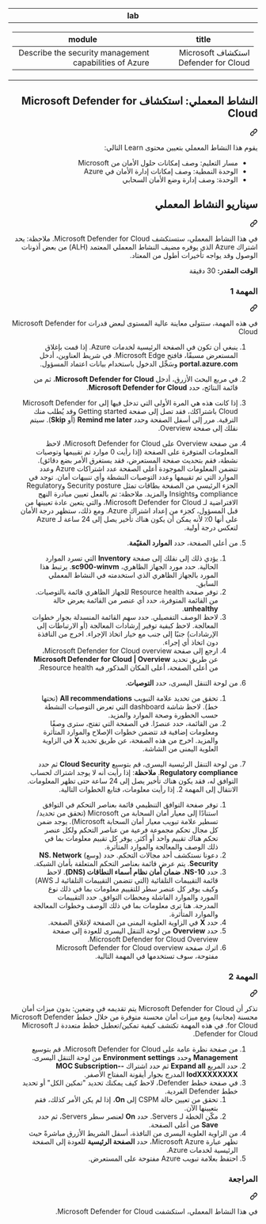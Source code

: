<div class="Box-sc-g0xbh4-0 eoaCFS js-snippet-clipboard-copy-unpositioned undefined" data-hpc="true"><article class="markdown-body entry-content container-lg" itemprop="text"><markdown-accessiblity-table data-catalyst=""><table>
  <thead>
  <tr>
  <th>lab</th>
  </tr>
  </thead>
  <tbody>
  <tr>
  <td><div dir="rtl"><table>
  <thead>
  <tr>
  <th>title</th>
  <th>module</th>
  </tr>
  </thead>
  <tbody>
  <tr>
  <td><div dir="rtl">استكشاف Microsoft Defender for Cloud</div></td>
  <td><div dir="rtl">Describe the security management capabilities of Azure</div></td>
  </tr>
  </tbody>
</table>
</div></td>
  </tr>
  </tbody>
</table></markdown-accessiblity-table>

<div class="markdown-heading" dir="rtl"><h1 tabindex="-1" class="heading-element" dir="rtl">النشاط المعملي: استكشاف Microsoft Defender for Cloud</h1><a id="user-content-النشاط-المعملي-استكشاف-microsoft-defender-for-cloud" class="anchor" aria-label="Permalink: النشاط المعملي: استكشاف Microsoft Defender for Cloud" href="#النشاط-المعملي-استكشاف-microsoft-defender-for-cloud"><svg class="octicon octicon-link" viewBox="0 0 16 16" version="1.1" width="16" height="16" aria-hidden="true"><path d="m7.775 3.275 1.25-1.25a3.5 3.5 0 1 1 4.95 4.95l-2.5 2.5a3.5 3.5 0 0 1-4.95 0 .751.751 0 0 1 .018-1.042.751.751 0 0 1 1.042-.018 1.998 1.998 0 0 0 2.83 0l2.5-2.5a2.002 2.002 0 0 0-2.83-2.83l-1.25 1.25a.751.751 0 0 1-1.042-.018.751.751 0 0 1-.018-1.042Zm-4.69 9.64a1.998 1.998 0 0 0 2.83 0l1.25-1.25a.751.751 0 0 1 1.042.018.751.751 0 0 1 .018 1.042l-1.25 1.25a3.5 3.5 0 1 1-4.95-4.95l2.5-2.5a3.5 3.5 0 0 1 4.95 0 .751.751 0 0 1-.018 1.042.751.751 0 0 1-1.042.018 1.998 1.998 0 0 0-2.83 0l-2.5 2.5a1.998 1.998 0 0 0 0 2.83Z"></path></svg></a></div>
<p dir="rtl">يقوم هذا النشاط المعملي بتعيين محتوى Learn التالي:</p>
<ul dir="rtl">
<li>مسار التعليم: وصف إمكانات حلول الأمان من Microsoft</li>
<li>الوحدة النمطية: وصف إمكانات إدارة الأمان في Azure</li>
<li>الوحدة: وصف إدارة وضع الأمان السحابي</li>
</ul>
<div class="markdown-heading" dir="rtl"><h2 tabindex="-1" class="heading-element" dir="rtl">سيناريو النشاط المعملي</h2><a id="user-content-سيناريو-النشاط-المعملي" class="anchor" aria-label="Permalink: سيناريو النشاط المعملي" href="#سيناريو-النشاط-المعملي"><svg class="octicon octicon-link" viewBox="0 0 16 16" version="1.1" width="16" height="16" aria-hidden="true"><path d="m7.775 3.275 1.25-1.25a3.5 3.5 0 1 1 4.95 4.95l-2.5 2.5a3.5 3.5 0 0 1-4.95 0 .751.751 0 0 1 .018-1.042.751.751 0 0 1 1.042-.018 1.998 1.998 0 0 0 2.83 0l2.5-2.5a2.002 2.002 0 0 0-2.83-2.83l-1.25 1.25a.751.751 0 0 1-1.042-.018.751.751 0 0 1-.018-1.042Zm-4.69 9.64a1.998 1.998 0 0 0 2.83 0l1.25-1.25a.751.751 0 0 1 1.042.018.751.751 0 0 1 .018 1.042l-1.25 1.25a3.5 3.5 0 1 1-4.95-4.95l2.5-2.5a3.5 3.5 0 0 1 4.95 0 .751.751 0 0 1-.018 1.042.751.751 0 0 1-1.042.018 1.998 1.998 0 0 0-2.83 0l-2.5 2.5a1.998 1.998 0 0 0 0 2.83Z"></path></svg></a></div>
<p dir="rtl">في هذا النشاط المعملي، ستستكشف Microsoft Defender for Cloud.  ملاحظة: يحد اشتراك Azure الذي يوفره مضيف النشاط المعملي المعتمد (ALH) من بعض أذونات الوصول وقد يواجه تأخيرات أطول من المعتاد.</p>
<p dir="rtl"><strong>الوقت المقدر:</strong> 30 دقيقة</p>
<div class="markdown-heading" dir="rtl"><h3 tabindex="-1" class="heading-element" dir="rtl">المهمة 1</h3><a id="user-content-المهمة-1" class="anchor" aria-label="Permalink: المهمة 1" href="#المهمة-1"><svg class="octicon octicon-link" viewBox="0 0 16 16" version="1.1" width="16" height="16" aria-hidden="true"><path d="m7.775 3.275 1.25-1.25a3.5 3.5 0 1 1 4.95 4.95l-2.5 2.5a3.5 3.5 0 0 1-4.95 0 .751.751 0 0 1 .018-1.042.751.751 0 0 1 1.042-.018 1.998 1.998 0 0 0 2.83 0l2.5-2.5a2.002 2.002 0 0 0-2.83-2.83l-1.25 1.25a.751.751 0 0 1-1.042-.018.751.751 0 0 1-.018-1.042Zm-4.69 9.64a1.998 1.998 0 0 0 2.83 0l1.25-1.25a.751.751 0 0 1 1.042.018.751.751 0 0 1 .018 1.042l-1.25 1.25a3.5 3.5 0 1 1-4.95-4.95l2.5-2.5a3.5 3.5 0 0 1 4.95 0 .751.751 0 0 1-.018 1.042.751.751 0 0 1-1.042.018 1.998 1.998 0 0 0-2.83 0l-2.5 2.5a1.998 1.998 0 0 0 0 2.83Z"></path></svg></a></div>
<p dir="rtl">في هذه المهمة، ستتولى معاينة عالية المستوى لبعض قدرات Microsoft Defender for Cloud</p>
<ol dir="rtl">
<li>
<p dir="rtl">ينبغي أن تكون في الصفحة الرئيسية لخدمات Azure.  إذا قمت بإغلاق المستعرض مسبقًا، فافتح Microsoft Edge. في شريط العناوين، أدخل <strong>portal.azure.com</strong> وسَجِّل الدخول باستخدام بيانات اعتماد المسؤول.</p>
</li>
<li>
<p dir="rtl">في مربع البحث الأزرق، أدخل <strong>Microsoft Defender for Cloud</strong>، ثم من قائمة النتائج، حدد <strong>Microsoft Defender for Cloud</strong>.</p>
</li>
<li>
<p dir="rtl">إذا كانت هذه هي المرة الأولى التي تدخل فيها إلى Microsoft Defender for Cloud باشتراكك، فقد تصل إلى صفحة Getting started وقد يُطلب منك الترقية.  مرر إلى أسفل الصفحة وحدد <strong>Remind me later</strong> (أو <strong>Skip</strong>).  سيتم نقلك إلى صفحة Overview.</p>
</li>
<li>
<p dir="rtl">من صفحة Overview على Microsoft Defender for Cloud، لاحظ المعلومات المتوفرة على الصفحة (إذا رأيت 0 موارد تم تقييمها وتوصيات نشطة، فقم بتحديث صفحة المستعرض، فقد يستغرق الأمر بضع دقائق).  تتضمن المعلومات الموجودة أعلى الصفحة عدد اشتراكات Azure وعدد الموارد التي تم تقييمها وعدد التوصيات النشطة وأي تنبيهات أمان.  توجد في الجزء الرئيسي من الصفحة بطاقات تمثل Security posture وRegulatory compliance وInsights والمزيد.  ملاحظة: تم بالفعل تعيين مبادرة النهج الافتراضية لـ Microsoft Defender for Cloud، والتي يتعين عادة تعيينها من قبل المسؤول، كجزء من إعداد اشتراك Azure. ومع ذلك، ستظهر درجة الأمان على أنها 0٪ لأنه يمكن أن يكون هناك تأخير يصل إلى 24 ساعة لـ Azure لتعكس درجة أولية.</p>
</li>
<li>
<p dir="rtl">من أعلى الصفحة، حدد <strong>الموارد المقيّمة</strong>.</p>
<ol dir="rtl">
<li>يؤدي ذلك إلى نقلك إلى صفحة <strong>Inventory</strong> التي تسرد الموارد الحالية. حدد مورد الجهاز الظاهري، <strong>sc900-winvm</strong>. يرتبط هذا المورد بالجهاز الظاهري الذي استخدمته في النشاط المعملي السابق.</li>
<li>توفر صفحة Resource health للجهاز الظاهري قائمة بالتوصيات.  من القائمة المتوفرة، حدد أي عنصر من القائمة يعرض حالة <strong>unhealthy</strong>.</li>
<li>لاحظ الوصف التفصيلي.  حدد سهم القائمة المنسدلة بجوار خطوات المعالجة. لاحظ كيفية توفير إرشادات المعالجة (أو الارتباطات إلى الإرشادات) جنبًا إلى جنب مع خيار اتخاذ الإجراء.  اخرج من النافذة دون اتخاذ أي إجراء.</li>
<li>ارجع إلى صفحة Microsoft Defender for Cloud overview، عن طريق تحديد <strong>Microsoft Defender for Cloud | Overview</strong> من أعلى الصفحة، أعلى المكان المذكور فيه Resource health.</li>
</ol>
</li>
<li>
<p dir="rtl">من لوحة التنقل اليسرى، حدد <strong>التوصيات</strong>.</p>
<ol dir="rtl">
<li>تحقق من تحديد علامة التبويب <strong>All recommendations</strong> (تحتها خط).  لاحظ شاشة dashboard التي تعرض التوصيات النشطة حسب الخطورة وصحة الموارد والمزيد.</li>
<li>من القائمة، حدد عنصرًا.  في الصفحة التي تفتح، سترى وصفًا ومعلومات إضافية قد تتضمن خطوات الإصلاح والموارد المتأثرة والمزيد. اخرج من هذه الصفحة، عن طريق تحديد <strong>X</strong> في الزاوية العلوية اليمنى من الشاشة.</li>
</ol>
</li>
<li>
<p dir="rtl">من لوحة التنقل الرئيسية اليسرى، قم بتوسيع <strong>Cloud Security</strong> ثم حدد <strong>Regulatory compliance</strong>.  <strong>ملاحظة</strong>: إذا رأيت أنه لا يوجد اشتراك لحساب التوافق له، فقد يكون هناك تأخير يصل إلى 24 ساعة حتى تظهر المعلومات. الانتقال إلى المهمة 2.  إذا رأيت معلومات، فتابع الخطوات التالية.</p>
<ol dir="rtl">
<li>توفر صفحة التوافق التنظيمي قائمة بعناصر التحكم في التوافق استنادًا إلى معيار أمان السحابة من Microsoft (تحقق من تحديد/تسطير علامة تبويب معيار أمان السحابة Microsoft). يوجد ضمن كل مجال تحكم مجموعة فرعية من عناصر التحكم ولكل عنصر تحكم هناك تقييم واحد أو أكثر. يوفر كل تقييم معلومات بما في ذلك الوصف والمعالجة والموارد المتأثرة.</li>
<li>دعونا نستكشف أحد مجالات التحكم. حدد (وسع) <strong>NS. Network Security</strong>. يتم عرض قائمة بعناصر التحكم المتعلقة بأمان الشبكة.</li>
<li>حدد <strong>NS-10. ضمان أمان نظام أسماء النطاقات (DNS)</strong>. لاحظ قائمة التقييمات التلقائية (التي تتضمن التقييمات التلقائية لـ AWS) وكيف يوفر كل عنصر سطر للتقييم معلومات بما في ذلك نوع المورد والموارد الفاشلة ومحطات التوافق. حدد التقييمات المدرجة.  هنا ترى معلومات بما في ذلك الوصف وخطوات المعالجة والموارد المتأثرة.</li>
<li>حدد <strong>X</strong> في الزاوية العلوية اليمنى من الصفحة لإغلاق الصفحة.</li>
<li>حدد <strong>Overview</strong> من لوحة التنقل اليسرى للعودة إلى صفحة Microsoft Defender for Cloud Overview.</li>
<li>اترك صفحة Microsoft Defender for Cloud overview مفتوحة، سوف تستخدمها في المهمة التالية.</li>
</ol>
</li>
</ol>
<div class="markdown-heading" dir="rtl"><h3 tabindex="-1" class="heading-element" dir="rtl">المهمة 2</h3><a id="user-content-المهمة-2" class="anchor" aria-label="Permalink: المهمة 2" href="#المهمة-2"><svg class="octicon octicon-link" viewBox="0 0 16 16" version="1.1" width="16" height="16" aria-hidden="true"><path d="m7.775 3.275 1.25-1.25a3.5 3.5 0 1 1 4.95 4.95l-2.5 2.5a3.5 3.5 0 0 1-4.95 0 .751.751 0 0 1 .018-1.042.751.751 0 0 1 1.042-.018 1.998 1.998 0 0 0 2.83 0l2.5-2.5a2.002 2.002 0 0 0-2.83-2.83l-1.25 1.25a.751.751 0 0 1-1.042-.018.751.751 0 0 1-.018-1.042Zm-4.69 9.64a1.998 1.998 0 0 0 2.83 0l1.25-1.25a.751.751 0 0 1 1.042.018.751.751 0 0 1 .018 1.042l-1.25 1.25a3.5 3.5 0 1 1-4.95-4.95l2.5-2.5a3.5 3.5 0 0 1 4.95 0 .751.751 0 0 1-.018 1.042.751.751 0 0 1-1.042.018 1.998 1.998 0 0 0-2.83 0l-2.5 2.5a1.998 1.998 0 0 0 0 2.83Z"></path></svg></a></div>
<p dir="rtl">تذكر أن Microsoft Defender for Cloud يتم تقديمه في وضعين: بدون ميزات أمان محسنة (مجانية) ومع ميزات أمان محسنة متوفرة من خلال خطط Microsoft Defender for Cloud. في هذه المهمة تكتشف كيفية تمكين/تعطيل خطط متعددة لـ Microsoft Defender for Cloud.</p>
<ol dir="rtl">
<li>من صفحة نظرة عامة على Microsoft Defender for Cloud، قم بتوسيع <strong>Management</strong> وحدد <strong>Environment settings</strong> من لوحة التنقل اليسرى.</li>
<li>حدد المربع <strong>Expand all</strong> ثم حدد اشتراك <strong>MOC Subscription--lodXXXXXXXX</strong> المدرج بجوار أيقونة المفتاح الأصفر.</li>
<li>في صفحة خطط Defender، لاحظ كيف يمكنك تحديد "تمكين الكل" أو تحديد خطط Defender الفردية.
<ol dir="rtl">
<li>تحقق من تعيين حالة CSPM إلى <strong>On</strong>، إذا لم يكن الأمر كذلك، فقم بتعيينها الآن.</li>
<li>مكّن الخطة لـ Servers.  حدد <strong>On</strong> لعنصر سطر Servers، ثم حدد <strong>Save</strong> من أعلى الصفحة.</li>
</ol>
</li>
<li>من الزاوية العلوية اليسرى من النافذة، أسفل الشريط الأزرق مباشرةً حيث تظهر عبارة Microsoft Azure، حدد <strong>الصفحة الرئيسية</strong> للعودة إلى الصفحة الرئيسية لخدمات Azure.</li>
<li>احتفظ بعلامة تبويب Azure مفتوحة على المستعرض.</li>
</ol>
<div class="markdown-heading" dir="rtl"><h3 tabindex="-1" class="heading-element" dir="rtl">المراجعة</h3><a id="user-content-المراجعة" class="anchor" aria-label="Permalink: المراجعة" href="#المراجعة"><svg class="octicon octicon-link" viewBox="0 0 16 16" version="1.1" width="16" height="16" aria-hidden="true"><path d="m7.775 3.275 1.25-1.25a3.5 3.5 0 1 1 4.95 4.95l-2.5 2.5a3.5 3.5 0 0 1-4.95 0 .751.751 0 0 1 .018-1.042.751.751 0 0 1 1.042-.018 1.998 1.998 0 0 0 2.83 0l2.5-2.5a2.002 2.002 0 0 0-2.83-2.83l-1.25 1.25a.751.751 0 0 1-1.042-.018.751.751 0 0 1-.018-1.042Zm-4.69 9.64a1.998 1.998 0 0 0 2.83 0l1.25-1.25a.751.751 0 0 1 1.042.018.751.751 0 0 1 .018 1.042l-1.25 1.25a3.5 3.5 0 1 1-4.95-4.95l2.5-2.5a3.5 3.5 0 0 1 4.95 0 .751.751 0 0 1-.018 1.042.751.751 0 0 1-1.042.018 1.998 1.998 0 0 0-2.83 0l-2.5 2.5a1.998 1.998 0 0 0 0 2.83Z"></path></svg></a></div>
<p dir="rtl">في هذا النشاط المعملي، استكشفت Microsoft Defender for Cloud.</p>
</article></div>
